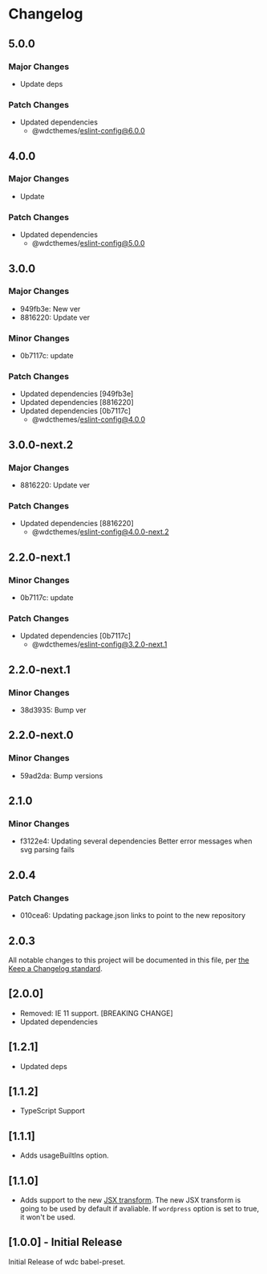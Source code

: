 # Changelog

## 5.0.0

### Major Changes

- Update deps

### Patch Changes

- Updated dependencies
  - @wdcthemes/eslint-config@6.0.0

## 4.0.0

### Major Changes

- Update

### Patch Changes

- Updated dependencies
  - @wdcthemes/eslint-config@5.0.0

## 3.0.0

### Major Changes

- 949fb3e: New ver
- 8816220: Update ver

### Minor Changes

- 0b7117c: update

### Patch Changes

- Updated dependencies [949fb3e]
- Updated dependencies [8816220]
- Updated dependencies [0b7117c]
  - @wdcthemes/eslint-config@4.0.0

## 3.0.0-next.2

### Major Changes

- 8816220: Update ver

### Patch Changes

- Updated dependencies [8816220]
  - @wdcthemes/eslint-config@4.0.0-next.2

## 2.2.0-next.1

### Minor Changes

- 0b7117c: update

### Patch Changes

- Updated dependencies [0b7117c]
  - @wdcthemes/eslint-config@3.2.0-next.1

## 2.2.0-next.1

### Minor Changes

- 38d3935: Bump ver

## 2.2.0-next.0

### Minor Changes

- 59ad2da: Bump versions

## 2.1.0

### Minor Changes

- f3122e4: Updating several dependencies
  Better error messages when svg parsing fails

## 2.0.4

### Patch Changes

- 010cea6: Updating package.json links to point to the new repository

## 2.0.3

All notable changes to this project will be documented in this file, per [the Keep a Changelog standard](http://keepachangelog.com/).

## [2.0.0]

- Removed: IE 11 support. [BREAKING CHANGE]
- Updated dependencies

## [1.2.1]

- Updated deps

## [1.1.2]

- TypeScript Support

## [1.1.1]

- Adds usageBuiltIns option.

## [1.1.0]

- Adds support to the new [JSX transform](https://reactjs.org/blog/2020/09/22/introducing-the-new-jsx-transform.html). The new JSX transform is going to be used by default if avaliable. If `wordpress` option is set to true, it won't be used.

## [1.0.0] - Initial Release

Initial Release of wdc babel-preset.
